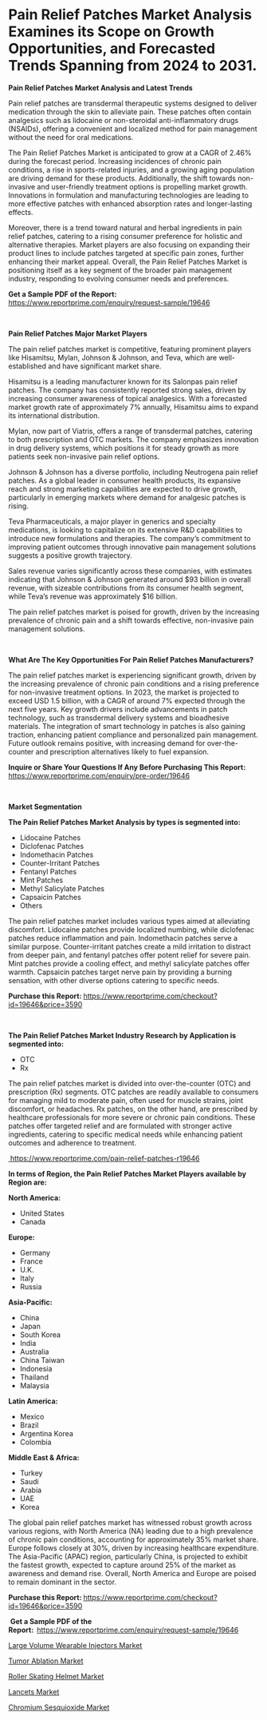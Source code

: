 <p><h1>Pain Relief Patches Market Analysis Examines its Scope on Growth Opportunities, and Forecasted Trends Spanning from 2024 to 2031.</h1></p><p><strong>Pain Relief Patches Market Analysis and Latest Trends</strong></p>
<p><p>Pain relief patches are transdermal therapeutic systems designed to deliver medication through the skin to alleviate pain. These patches often contain analgesics such as lidocaine or non-steroidal anti-inflammatory drugs (NSAIDs), offering a convenient and localized method for pain management without the need for oral medications. </p><p>The Pain Relief Patches Market is anticipated to grow at a CAGR of 2.46% during the forecast period. Increasing incidences of chronic pain conditions, a rise in sports-related injuries, and a growing aging population are driving demand for these products. Additionally, the shift towards non-invasive and user-friendly treatment options is propelling market growth. Innovations in formulation and manufacturing technologies are leading to more effective patches with enhanced absorption rates and longer-lasting effects.</p><p>Moreover, there is a trend toward natural and herbal ingredients in pain relief patches, catering to a rising consumer preference for holistic and alternative therapies. Market players are also focusing on expanding their product lines to include patches targeted at specific pain zones, further enhancing their market appeal. Overall, the Pain Relief Patches Market is positioning itself as a key segment of the broader pain management industry, responding to evolving consumer needs and preferences.</p></p>
<p><strong>Get a Sample PDF of the Report:&nbsp;</strong> <a href="https://www.reportprime.com/enquiry/request-sample/19646?utm_campaign=1847&utm_medium=2&utm_source=Github&utm_content=ia&utm_term=02122024&utm_id=pain-relief-patches">https://www.reportprime.com/enquiry/request-sample/19646</a></p>
<p>&nbsp;</p>
<p><strong>Pain Relief Patches Major Market Players</strong></p>
<p><p>The pain relief patches market is competitive, featuring prominent players like Hisamitsu, Mylan, Johnson & Johnson, and Teva, which are well-established and have significant market share. </p><p>Hisamitsu is a leading manufacturer known for its Salonpas pain relief patches. The company has consistently reported strong sales, driven by increasing consumer awareness of topical analgesics. With a forecasted market growth rate of approximately 7% annually, Hisamitsu aims to expand its international distribution.</p><p>Mylan, now part of Viatris, offers a range of transdermal patches, catering to both prescription and OTC markets. The company emphasizes innovation in drug delivery systems, which positions it for steady growth as more patients seek non-invasive pain relief options.</p><p>Johnson & Johnson has a diverse portfolio, including Neutrogena pain relief patches. As a global leader in consumer health products, its expansive reach and strong marketing capabilities are expected to drive growth, particularly in emerging markets where demand for analgesic patches is rising.</p><p>Teva Pharmaceuticals, a major player in generics and specialty medications, is looking to capitalize on its extensive R&D capabilities to introduce new formulations and therapies. The company’s commitment to improving patient outcomes through innovative pain management solutions suggests a positive growth trajectory.</p><p>Sales revenue varies significantly across these companies, with estimates indicating that Johnson & Johnson generated around $93 billion in overall revenue, with sizeable contributions from its consumer health segment, while Teva’s revenue was approximately $16 billion. </p><p>The pain relief patches market is poised for growth, driven by the increasing prevalence of chronic pain and a shift towards effective, non-invasive pain management solutions.</p></p>
<p>&nbsp;</p>
<p><strong>What Are The Key Opportunities For Pain Relief Patches Manufacturers?</strong></p>
<p><p>The pain relief patches market is experiencing significant growth, driven by the increasing prevalence of chronic pain conditions and a rising preference for non-invasive treatment options. In 2023, the market is projected to exceed USD 1.5 billion, with a CAGR of around 7% expected through the next five years. Key growth drivers include advancements in patch technology, such as transdermal delivery systems and bioadhesive materials. The integration of smart technology in patches is also gaining traction, enhancing patient compliance and personalized pain management. Future outlook remains positive, with increasing demand for over-the-counter and prescription alternatives likely to fuel expansion.</p></p>
<p><strong>Inquire or Share Your Questions If Any Before Purchasing This Report:</strong> <a href="https://www.reportprime.com/enquiry/pre-order/19646?utm_campaign=1847&utm_medium=2&utm_source=Github&utm_content=ia&utm_term=02122024&utm_id=pain-relief-patches">https://www.reportprime.com/enquiry/pre-order/19646</a></p>
<p>&nbsp;</p>
<p><strong>Market Segmentation</strong></p>
<p><strong>The Pain Relief Patches Market Analysis by types is segmented into:</strong></p>
<p><ul><li>Lidocaine Patches</li><li>Diclofenac Patches</li><li>Indomethacin Patches</li><li>Counter-Irritant Patches</li><li>Fentanyl Patches</li><li>Mint Patches</li><li>Methyl Salicylate Patches</li><li>Capsaicin Patches</li><li>Others</li></ul></p>
<p><p>The pain relief patches market includes various types aimed at alleviating discomfort. Lidocaine patches provide localized numbing, while diclofenac patches reduce inflammation and pain. Indomethacin patches serve a similar purpose. Counter-irritant patches create a mild irritation to distract from deeper pain, and fentanyl patches offer potent relief for severe pain. Mint patches provide a cooling effect, and methyl salicylate patches offer warmth. Capsaicin patches target nerve pain by providing a burning sensation, with other diverse options catering to specific needs.</p></p>
<p><strong>Purchase this Report:&nbsp;</strong><a href="https://www.reportprime.com/checkout?id=19646&price=3590&utm_campaign=1847&utm_medium=2&utm_source=Github&utm_content=ia&utm_term=02122024&utm_id=pain-relief-patches">https://www.reportprime.com/checkout?id=19646&price=3590</a></p>
<p>&nbsp;</p>
<p><strong>The Pain Relief Patches Market Industry Research by Application is segmented into:</strong></p>
<p><ul><li>OTC</li><li>Rx</li></ul></p>
<p><p>The pain relief patches market is divided into over-the-counter (OTC) and prescription (Rx) segments. OTC patches are readily available to consumers for managing mild to moderate pain, often used for muscle strains, joint discomfort, or headaches. Rx patches, on the other hand, are prescribed by healthcare professionals for more severe or chronic pain conditions. These patches offer targeted relief and are formulated with stronger active ingredients, catering to specific medical needs while enhancing patient outcomes and adherence to treatment.</p></p>
<p><a href="https://www.reportprime.com/pain-relief-patches-r19646?utm_campaign=1847&utm_medium=2&utm_source=Github&utm_content=ia&utm_term=02122024&utm_id=pain-relief-patches">&nbsp;https://www.reportprime.com/pain-relief-patches-r19646</a></p>
<p><strong>In terms of Region, the Pain Relief Patches Market Players available by Region are:</strong></p>
<p>
    <p> <strong> North America: </strong>
        <ul>
            <li>United States</li>
            <li>Canada</li>
        </ul>
        </p> 
    <p> <strong> Europe: </strong>
        <ul>
            <li>Germany</li>
            <li>France</li>
            <li>U.K.</li>
            <li>Italy</li>
            <li>Russia</li>
        </ul>
        </p> 
    <p> <strong> Asia-Pacific: </strong>
        <ul>
            <li>China</li>
            <li>Japan</li>
            <li>South Korea</li>
            <li>India</li>
            <li>Australia</li>
            <li>China Taiwan</li>
            <li>Indonesia</li>
            <li>Thailand</li>
            <li>Malaysia</li>
        </ul>
        </p> 
    <p> <strong> Latin America: </strong>
        <ul>
            <li>Mexico</li>
            <li>Brazil</li>
            <li>Argentina Korea</li>
            <li>Colombia</li>
        </ul>
        </p> 
    <p> <strong> Middle East & Africa: </strong>
        <ul>
            <li>Turkey</li>
            <li>Saudi</li>
            <li>Arabia</li>
            <li>UAE</li>
            <li>Korea</li>
        </ul>
    </p>
    </p>
<p><p>The global pain relief patches market has witnessed robust growth across various regions, with North America (NA) leading due to a high prevalence of chronic pain conditions, accounting for approximately 35% market share. Europe follows closely at 30%, driven by increasing healthcare expenditure. The Asia-Pacific (APAC) region, particularly China, is projected to exhibit the fastest growth, expected to capture around 25% of the market as awareness and demand rise. Overall, North America and Europe are poised to remain dominant in the sector.</p></p>
<p><strong>Purchase this Report: </strong><a href="https://www.reportprime.com/checkout?id=19646&price=3590&utm_campaign=1847&utm_medium=2&utm_source=Github&utm_content=ia&utm_term=02122024&utm_id=pain-relief-patches">https://www.reportprime.com/checkout?id=19646&price=3590</a></p>
<p>&nbsp;<strong>Get a Sample PDF of the Report:&nbsp;&nbsp;</strong><a href="https://www.reportprime.com/enquiry/request-sample/19646?utm_campaign=1847&utm_medium=2&utm_source=Github&utm_content=ia&utm_term=02122024&utm_id=pain-relief-patches">https://www.reportprime.com/enquiry/request-sample/19646</a></p>
<p><strong></strong></p>
<p><p><a href="https://www.linkedin.com/pulse/comprehensive-large-volume-wearable-injectors-market-analysis-8h19e?utm_campaign=1847&utm_medium=2&utm_source=Github&utm_content=ia&utm_term=02122024&utm_id=pain-relief-patches">Large Volume Wearable Injectors Market</a></p><p><a href="https://www.linkedin.com/pulse/tumor-ablation-market-ecosystem-competitive-landscape-yxyle?utm_campaign=1847&utm_medium=2&utm_source=Github&utm_content=ia&utm_term=02122024&utm_id=pain-relief-patches">Tumor Ablation Market</a></p><p><a href="https://issuu.com/reportprime-2/docs/roller-skating-helmet-market-size-2030.pptx?utm_campaign=1847&utm_medium=2&utm_source=Github&utm_content=ia&utm_term=02122024&utm_id=pain-relief-patches">Roller Skating Helmet Market</a></p><p><a href="https://www.linkedin.com/pulse/lancets-market-analysis-global-opportunities-players-growth-bezbe?utm_campaign=1847&utm_medium=2&utm_source=Github&utm_content=ia&utm_term=02122024&utm_id=pain-relief-patches">Lancets Market</a></p><p><a href="https://issuu.com/reportprime-2/docs/chromium-sesquioxide-market-size-2030.pptx?utm_campaign=1847&utm_medium=2&utm_source=Github&utm_content=ia&utm_term=02122024&utm_id=pain-relief-patches">Chromium Sesquioxide Market</a></p></p>